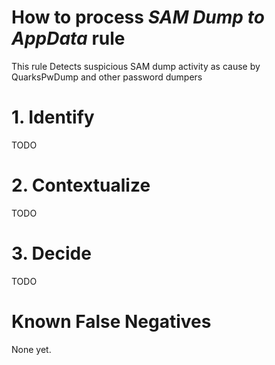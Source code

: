 # How to process *SAM Dump to AppData* rule
This rule Detects suspicious SAM dump activity as cause by QuarksPwDump and other password dumpers

# 1. Identify
TODO

# 2. Contextualize
TODO

# 3. Decide
TODO

# Known False Negatives
None yet.
